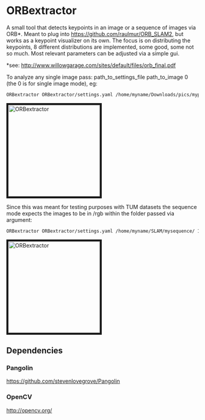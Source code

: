 # ORBextractor

A small tool that detects keypoints in an image or a sequence of images via ORB*. Meant to plug into https://github.com/raulmur/ORB_SLAM2, but works as a keypoint visualizer on its own.
The focus is on distributing the keypoints, 8 different distributions are implemented, some good, some not so much. Most relevant parameters can be adjusted via a simple gui.

*see: http://www.willowgarage.com/sites/default/files/orb_final.pdf


To analyze any single image pass: path_to_settings_file path_to_image 0 (the 0 is for single image mode), eg:
```bash
ORBextractor ORBextractor/settings.yaml /home/myname/Downloads/pics/mypic.jpg 0
```
<a href="https://user-images.githubusercontent.com/27887425/57463641-76221600-727b-11e9-8af3-2334534ac622.png" target="_blank"><img src="https://user-images.githubusercontent.com/27887425/57463641-76221600-727b-11e9-8af3-2334534ac622.png" alt="ORBextractor" height="240" border="5" /></a>
  
Since this was meant for testing purposes with TUM datasets the sequence mode expects the images to be in /rgb within the folder passed via argument:

```bash
ORBextractor ORBextractor/settings.yaml /home/myname/SLAM/mysequence/ 1
```


<a href="https://user-images.githubusercontent.com/27887425/57463644-77ebd980-727b-11e9-9040-7a1b2cf2074c.png" target="_blank"><img src="https://user-images.githubusercontent.com/27887425/57463644-77ebd980-727b-11e9-9040-7a1b2cf2074c.png" alt="ORBextractor" height="240" border="5" /></a>                   


## Dependencies
### Pangolin
https://github.com/stevenlovegrove/Pangolin
### OpenCV
http://opencv.org/
